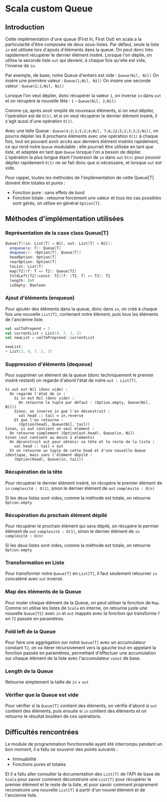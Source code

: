 # Scala custom Queue

## Introduction 

Cette implémentation d'une queue (First In, First Out) en scala a la particularité d'être composée de deux sous-listes. Par défaut, seule la liste `in` est utilisée lors d'ajouts d'éléments dans la queue. On peut donc très rapidement récupérer le dernier élément inséré. Lorsque l'on dépile, on utilise la seconde liste `out` qui devient, à chaque fois qu'elle est vide, l'inverse de `in`.

Par exemple, de base, notre Queue d'entiers est vide :
`Queue(Nil, Nil)`
On insère une première valeur : 
`Queue(1;Nil, Nil)`
On insère une seconde valeur : 
`Queue(2;1;Nil, Nil)`

Lorsque l'on veut dépiler, donc récupérer la valeur `1`, on inverse `in` dans `out` et on récupère la nouvelle tête :
`1` - `Queue(Nil, 2;Nil)`

Comme ça, après avoir empilé de nouveaux éléments, si on veut dépiler, l'opération est de `O(1)`, et si on veut récupérer le dernier élément inséré, il s'agit aussi d'une opération `O(1)`.

Avec une telle Queue : `Queue(4;2;1;5;2;4;Nil, 7;6;12;5;2;3;3;2;Nil)`, on pourra dépiler les 8 prochains éléments avec une opération `O(1)` à chaque fois, tout en pouvant avoir accès aux derniers élément insérés rapidement, ce qui rend notre `Queue` modulable : elle pourrait être utilisée en tant que liste, et adaptée en tant que `Queue` lorsque l'on a besoin de dépiler. L'opération la plus longue étant l'inversion de `in` dans `out` `O(n)` pour pouvoir dépiler rapidement `O(1)` ne se fait donc que si nécessaire, et lorsque `out` est vide.

Pour rappel, toutes les méthodes de l'implémentation de cette Queue[T] doivent être totales et pures :

- Fonction pure : sans effets de bord
- Fonction totale : retourne forcément une valeur et tous les cas possibles sont gérés, on utilise en général `Option[T]`.

## Méthodes d'implémentation utilisées

### Représentation de la case class Queue[T]

```scala
Queue[T](in: List[T] = Nil, out: List[T] = Nil):
  enqueue(x: T): Queue[T]
  dequeue(): (Option[T], Queue[T])
  headOption: Option[T]
  rearOption: Option[T]
  toList: List[T]
  map[T2](f: T => T2): Queue[T2]
  foldLeft[T2](const: T2)(f: (T2, T) => T2): T2
  length: Int
  isEmpty: Boolean
```

### Ajout d'éléments (enqueue)

Pour ajouter des éléments dans la queue, donc dans `in`, on créé à chaque fois une nouvelle `List[T]`, contenant notre élément, puis tous les éléments de l'ancienne liste. 

```scala
val valToPrepend = 3
val currentList = List(9, 7, 2, 3)
val newList = valToPreprend::currentList

newList:
> List(3, 9, 7, 2, 3)
```

### Suppression d'éléments (dequeue)

Pour supprimer un élément de la queue (donc techniquement le premier inséré restant) on regarde d'abord l'état de notre `out : List[T]`.

```
Si out est Nil (donc vide) :
  On regarde l'état de in :
    Si in est Nil (donc vide) :
      On retourne le tuple par défaut : (Option.empty, Queue(Nil, Nil))
    Sinon, on inverse in que l'on déconstruit : 
      val head :: tail = in.reverse
    Et que l'on retourne :
      (Option(head), Queue(Nil, tail))
Sinon, si out contient un seul élément :
  On retourne simplement (Option(out.head), Queue(in, Nil)
Sinon (out contient au moins 2 éléments)
  On déconstruit out pour obtenir sa tête et le reste de la liste :
    val head :: tail = out
  Et on retourne un tuple de cette head et d'une nouvelle Queue identique, mais sans l'élément dépilé :
    (Option(head), Queue(in, tail))
```

### Récupération de la tête

Pour récupérer le dernier élément inséré, on récupère le premier élément de `in` `complexité : O(1)`, sinon le dernier élément de `out` `compléxité : O(n)`

Si les deux listes sont vides, comme la méthode est totale, on retourne `Option.empty`

### Récupération du prochain élément dépilé 

Pour récupérer le prochain élément qui sera dépilé, on récupère le permier élément de `out` `complexité : O(1)`, sinon le dernier élément de `in` `compléxité : O(n)`

Si les deux listes sont vides, comme la méthode est totale, on retourne `Option.empty`

### Transformation en Liste

Pour transformer notre `Queue[T]` en `List[T]`, il faut seulement retourner `in` concaténé avec `out` inversé. 

### Map des éléments de la Queue

Pour muter chaque élément de la Queue, on peut utiliser la fonction de `Map`. Comme on utilise les listes de `Scala` en interne, on retourne juste une nouvelle `Queue[T2]` avec `in` et `out` mappés avec la fonction qui transforme `T` en `T2` passée en paramètres.

### Fold left de la Queue

Pour faire une aggrégation sur notre `Queue[T]` avec un accumulateur constant `T2`, on va itérer récursivement vers la gauche tout en appelant la fonction passée en paramètres, permettant d'effectuer une accumulation sur chaque élément de la liste avec l'accumulateur `const` de base.

### Length de la Queue

Retourne simplement la taille de `in` + `out`

### Vérifier que la Queue est vide

Pour vérifier si la `Queue[T]` contient des éléments, on vérifie d'abord si `out` contient des éléments, puis ensuite si `in` contient des éléments et on retourne le résultat booléen de ces opérations.

## Difficultés rencontrées

Le module de programmation fonctionnelle ayant été interrompu pendant un bon moment, il a fallu se souvenir des points suivants :

- Immuabilité 
- Fonctions pures et totales

Et il a fallu aller consulter la documentation des `List[T]` de l'API de base de `Scala` pour savoir comment déconstruire une `List[T]` pour récupérer le premier élément et le reste de la liste, et pour savoir comment proprement reconstruire une nouvelle `List[T]` à partir d'un nouvel élément et de l'ancienne liste.
